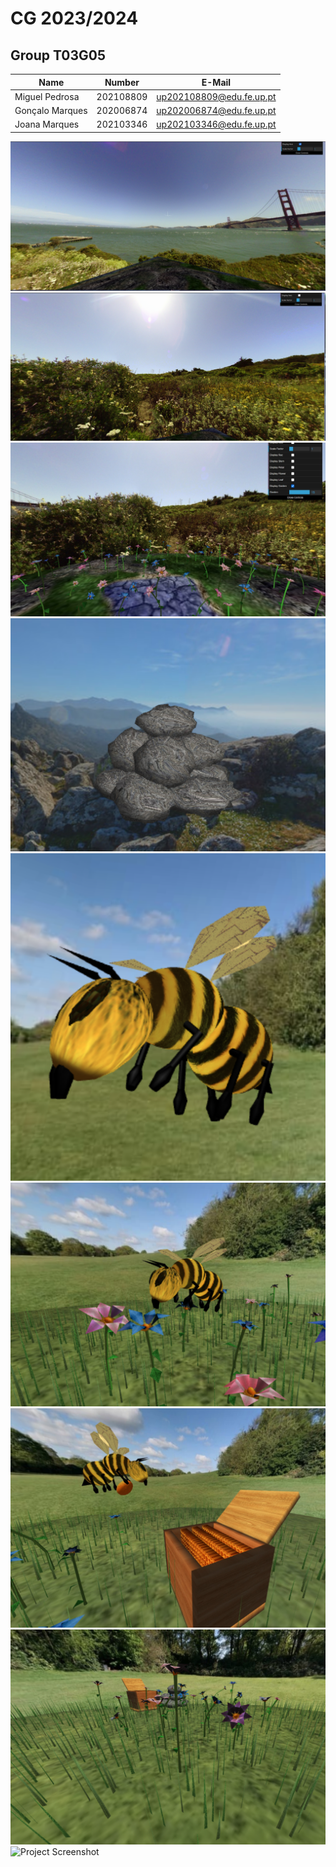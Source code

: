 # CG 2023/2024

## Group T03G05
| Name             | Number    | E-Mail             |
| ---------------- | --------- | ------------------ |
| Miguel Pedrosa   | 202108809 | up202108809@edu.fe.up.pt              |
| Gonçalo Marques  | 202006874 | up202006874@edu.fe.up.pt              |
| Joana Marques    | 202103346 | up202103346@edu.fe.up.pt              |


![Project Screenshot](screenshots/project-t03g05-1.1.png)
![Project Screenshot](screenshots/project-t03g05-1.2.png)
![Project Screenshot](screenshots/project-t03g05-2.jpeg)
![Project Screenshot](screenshots/project-t03g05-3.png)
![Project Screenshot](screenshots/project-t03g05-4.png)
![Project Screenshot](screenshots/project-t03g05-5.png)
![Project Screenshot](screenshots/project-t03g05-6.png)
![Project Screenshot](screenshots/project-t03g05-7.png)
![Project Screenshot](screenshots/project-t03g05-8.png)
